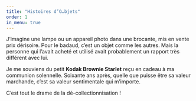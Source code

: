 ```yaml
---
title: "Histoires d’O…bjets"
order: 1
in_menu: true
---
```

J’imagine une lampe ou un appareil photo dans une brocante, mis en vente prix dérisoire. Pour le badaud, c’est un objet comme les autres. 
Mais la personne qui l’avait acheté et utilisé avait probablement un rapport très différent avec lui. 

Je me souviens du petit **Kodak Brownie Starlet** reçu en cadeau à ma communion solennelle. Soixante ans après, quelle que puisse être sa valeur marchande, c’est sa valeur sentimentale qui m’importe.

C’est tout le drame de la dé-collectionnisation ! 